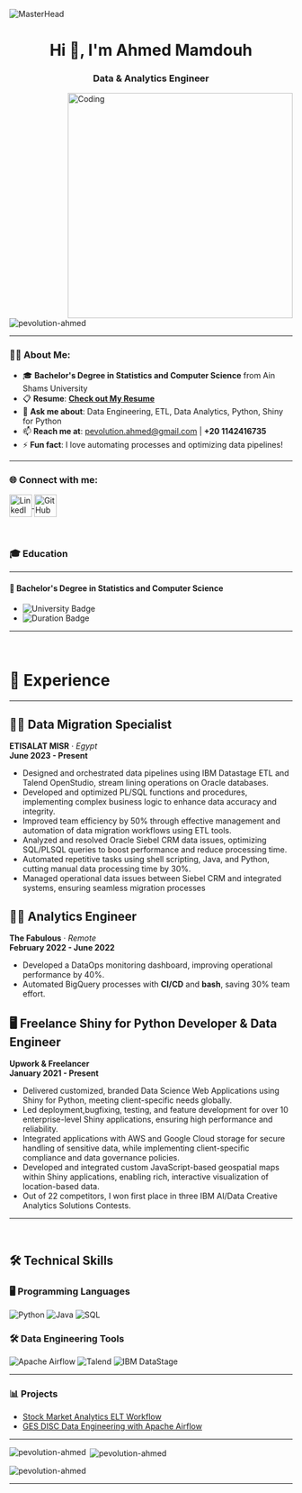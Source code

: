 ![MasterHead](https://i.redd.it/bpxxqqvps4h91.gif)

<h1 align="center">Hi 👋, I'm Ahmed Mamdouh</h1>
<h3 align="center">Data & Analytics Engineer</h3>

<img align="right" alt="Coding" width="400" src="https://i.pinimg.com/originals/ee/ed/e2/eeede229147eb053fe863ef1cc7faf0b.gif" />

<p align="left"> 
  <img src="https://komarev.com/ghpvc/?username=pevolution-ahmed&label=Profile%20views&color=0e75b6&style=flat" alt="pevolution-ahmed" /> 
</p>

---

### 👨‍💻 About Me:
- 🎓 **Bachelor's Degree in Statistics and Computer Science** from Ain Shams University  
- 📋 **Resume**: [**Check out My Resume**](https://drive.google.com/file/d/1so06jXVY97MJfwgndpdj0wNW8051oLtv/view?usp=sharing)
- 💬 **Ask me about**: Data Engineering, ETL, Data Analytics, Python, Shiny for Python  
- 📫 **Reach me at**: [pevolution.ahmed@gmail.com](mailto:pevolution.ahmed@gmail.com) | **+20 1142416735**  
- ⚡ **Fun fact**: I love automating processes and optimizing data pipelines!  

---

<h3 align="left">🌐 Connect with me:</h3>
<p align="left">
  <a href="https://linkedin.com/in/ahmed-mamdouh-003a78117" target="_blank">
    <img align="center" src="https://raw.githubusercontent.com/rahuldkjain/github-profile-readme-generator/master/src/images/icons/Social/linked-in-alt.svg" alt="LinkedIn - Ahmed Mamdouh" height="40" width="40" />
  </a>
  <a href="https://github.com/pevolution-ahmed" target="_blank">
    <img align="center" src="https://raw.githubusercontent.com/rahuldkjain/github-profile-readme-generator/master/src/images/icons/Social/github.svg" alt="GitHub - Ahmed Mamdouh" height="40" width="40" />
  </a>
</p>

<br>

### 🎓 Education

---

#### 🏫 **Bachelor's Degree in Statistics and Computer Science**

- ![University Badge](https://img.shields.io/badge/Ain_Sham_University-0055A4?style=flat&logo=university&logoColor=white)
- ![Duration Badge](https://img.shields.io/badge/Duration-2015%20–%202019-yellow)

---

<br>

# 💼 Experience

---

## 🧑‍💻 Data Migration Specialist  
**ETISALAT MISR** · *Egypt*  
**June 2023 - Present**

 - Designed and orchestrated data pipelines using IBM Datastage ETL and Talend OpenStudio, stream
lining operations on Oracle databases.
 - Developed and optimized PL/SQL functions and procedures, implementing complex business logic
 to enhance data accuracy and integrity.
 - Improved team efficiency by 50% through effective management and automation of data migration
 workflows using ETL tools.
 - Analyzed and resolved Oracle Siebel CRM data issues, optimizing SQL/PLSQL queries to boost performance
and reduce processing time.
 - Automated repetitive tasks using shell scripting, Java, and Python, cutting manual data processing
 time by 30%.
 - Managed operational data issues between Siebel CRM and integrated systems, ensuring seamless
 migration processes

## 🧑‍💻 Analytics Engineer  
**The Fabulous** · *Remote*  
**February 2022 - June 2022**

- Developed a DataOps monitoring dashboard, improving operational performance by 40%.
- Automated BigQuery processes with **CI/CD** and **bash**, saving 30% team effort.

## 🖥️ Freelance Shiny for Python Developer & Data Engineer  
**Upwork & Freelancer**  
**January 2021 - Present**

- Delivered customized, branded Data Science Web Applications using Shiny for Python, meeting
 client-specific needs globally.
- Led deployment,bugfixing, testing, and feature development for over 10 enterprise-level Shiny
 applications, ensuring high performance and reliability.
- Integrated applications with AWS and Google Cloud storage for secure handling of sensitive data,
 while implementing client-specific compliance and data governance policies.
- Developed and integrated custom JavaScript-based geospatial maps within Shiny applications,
 enabling rich, interactive visualization of location-based data.
- Out of 22 competitors, I won first place in three IBM AI/Data Creative Analytics Solutions Contests.
---

<br>

## 🛠️ Technical Skills

### 🖥️ Programming Languages
![Python](https://img.shields.io/badge/Python-3776AB?style=flat&logo=python&logoColor=white)
![Java](https://img.shields.io/badge/Java-007396?style=flat&logo=java&logoColor=white)
![SQL](https://img.shields.io/badge/SQL-4479A1?style=flat&logo=sql&logoColor=white)

### 🛠️ Data Engineering Tools
![Apache Airflow](https://img.shields.io/badge/Apache_Airflow-0080FF?style=flat&logo=apache-airflow&logoColor=white)
![Talend](https://img.shields.io/badge/Talend-44A832?style=flat)
![IBM DataStage](https://img.shields.io/badge/IBM_Datastage-FF4500?style=flat)

---

### 📊 Projects

- [Stock Market Analytics ELT Workflow](https://github.com/pevolution-ahmed/stock-analytics-elt-data-pipeline)
- [GES DISC Data Engineering with Apache Airflow](https://github.com/pevolution-ahmed/ges-disc-data-engineering)
  
---

<p><img align="left" src="https://github-readme-stats.vercel.app/api/top-langs?username=pevolution-ahmed&show_icons=true&locale=en&layout=compact" alt="pevolution-ahmed" /></p>

<p>&nbsp;<img align="center" src="https://github-readme-stats.vercel.app/api?username=pevolution-ahmed&show_icons=true&locale=en" alt="pevolution-ahmed" /></p>

<p><img align="center" src="https://github-readme-streak-stats.herokuapp.com/?user=pevolution-ahmed&" alt="pevolution-ahmed" /></p>

---
